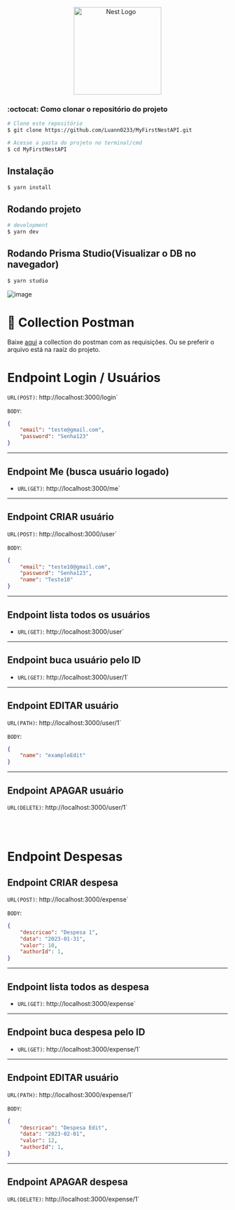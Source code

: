 <p align="center">
  <a href="http://nestjs.com/" target="blank"><img src="https://nestjs.com/img/logo-small.svg" width="200" alt="Nest Logo" /></a>
</p>

[circleci-image]: https://img.shields.io/circleci/build/github/nestjs/nest/master?token=abc123def456
[circleci-url]: https://circleci.com/gh/nestjs/nest

### :octocat: Como clonar o repositório do projeto

```bash
# Clone este repositório
$ git clone https://github.com/Luann0233/MyFirstNestAPI.git

# Acesse a pasta do projeto no terminal/cmd
$ cd MyFirstNestAPI

```

## Instalação

```bash
$ yarn install
```

## Rodando projeto

```bash
# development
$ yarn dev
```

## Rodando Prisma Studio(Visualizar o DB no navegador)

```bash
$ yarn studio
```
![image](https://user-images.githubusercontent.com/52284404/218580975-c0097d0c-c4a9-4b1a-b5dc-03c4f1958967.png)


# 🔖 Collection Postman

Baixe [aqui](https://drive.google.com/file/d/1eqmk4VhwOqYBzRf8ZESOisP4qBngHzNv/view?usp=share_link) a collection do postman com as requisições. Ou se preferir o arquivo está na raaíz do projeto.

# Endpoint Login / Usuários
`URL(POST)`: http://localhost:3000/login`

`BODY`:
```JSON
{
    "email": "teste@gmail.com",
    "password": "Senha123"
}
```
---
## Endpoint Me (busca usuário logado)
- `URL(GET)`: http://localhost:3000/me`

---
## Endpoint CRIAR usuário
`URL(POST)`: http://localhost:3000/user`

`BODY`:
```JSON
{
    "email": "teste10@gmail.com",
    "password": "Senha123",
    "name": "Teste10"
}
```
---
## Endpoint lista todos os usuários
- `URL(GET)`: http://localhost:3000/user`
---
## Endpoint buca usuário pelo ID
- `URL(GET)`: http://localhost:3000/user/1`
---
## Endpoint EDITAR usuário
`URL(PATH)`: http://localhost:3000/user/1`


`BODY`:
```JSON
{
    "name": "exampleEdit"
}
```
---
## Endpoint APAGAR usuário
`URL(DELETE)`: http://localhost:3000/user/1`

<br>
<br>

# Endpoint Despesas
## Endpoint CRIAR despesa
`URL(POST)`: http://localhost:3000/expense`

`BODY`:
```JSON
{
    "descricao": "Despesa 1",
    "data": "2023-01-31",
    "valor": 10,
    "authorId": 1,
}
```
---
## Endpoint lista todos as despesa
- `URL(GET)`: http://localhost:3000/expense`
---
## Endpoint buca despesa pelo ID
- `URL(GET)`: http://localhost:3000/expense/1`
---
## Endpoint EDITAR usuário
`URL(PATH)`: http://localhost:3000/expense/1`

`BODY`:
```JSON
{
    "descricao": "Despesa Edit",
    "data": "2023-02-01",
    "valor": 12,
    "authorId": 1,
}
```
---
## Endpoint APAGAR despesa
`URL(DELETE)`: http://localhost:3000/expense/1`


